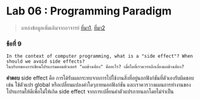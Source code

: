 # Lab 06 : Programming Paradigm
> แหล่งข้อมูลเพิ่มเติมจากอาจารย์ [ที่มา1](https://cs.lmu.edu/~ray/notes/paradigms/), [ที่มา2](https://www.youtube.com/watch?v=3TBq__oKUzk&ab_channel=Confreaks)

### ข้อที่ 9
```
In the context of computer programming, what is a "side effect"? When should we avoid side effects?
ในบริบทของการเขียนโปรแกรมคอมพิวเตอร์ "ผลข้างเคียง" คืออะไร? เมื่อใดที่เราควรหลีกเลี่ยงผลข้างเคียง?
```
**คำตอบ** side effect คือ การได้รับผลกระทบจากการไปใช้งานสิ่งที่อยู่นอกฟังก์ชันที่ตัวเองรับผิดชอบ เช่น ใช้ตัวแปร global หรือเปลี่ยนแปลงค่าใดๆภายนอกฟังก์ชัน และเราควรวางแผนการทำงานของโปรแกรมให้ดีเพื่อไม่ให้เกิด side effect จากการเปลี่ยนค่าตัวแปรภายนอกโดยไม่จำเป็น 
